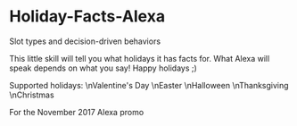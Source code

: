 # Holiday-Facts-Alexa
Slot types and decision-driven behaviors

This little skill will tell you what holidays it has facts for.
What Alexa will speak depends on what you say!
Happy holidays ;)

Supported holidays: \nValentine's Day \nEaster \nHalloween \nThanksgiving \nChristmas


For the November 2017 Alexa promo
